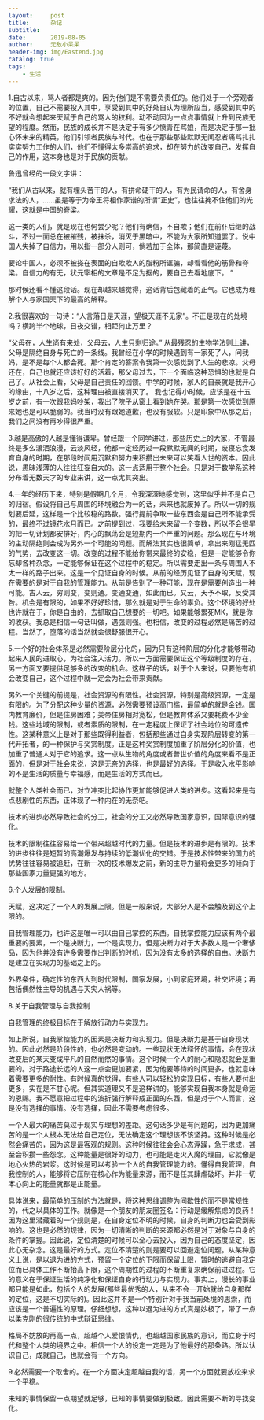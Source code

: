 ```yaml
---
layout:     post
title:      杂记
subtitle:   
date:       2019-08-05
author:     无敌小呆呆
header-img: img/Eastend.jpg
catalog: true
tags:
    - 生活
---
```




1.自古以来，骂人者都是爽的。因为他们是不需要负责任的。他们处于一个旁观者的位置，自己不需要投入其中，享受到其中的好处自认为理所应当，感受到其中的不好就会想起来天赋于自己的骂人的权利。动不动因为一点点事情就上升到民族无望的程度。然而，民族的成长并不是决定于有多少愤青在骂娘，而是决定于那一批心怀未来的精英，他们引领者民族与时代。也在于那些那些默默无闻忍者痛骂扎扎实实努力工作的人们，他们不懂得太多崇高的追求，却在努力的改变自己，发挥自己的作用，这本身也是对于民族的贡献。

鲁迅曾经的一段文字讲：

“我们从古以来，就有埋头苦干的人，有拼命硬干的人，有为民请命的人，有舍身求法的人，……虽是等于为帝王将相作家谱的所谓“正史”，也往往掩不住他们的光耀，这就是中国的脊梁。

这一类的人们，就是现在也何尝少呢？他们有确信，不自欺；他们在前仆后继的战斗，不过一面总在被摧残，被抹杀，消灭于黑暗中，不能为大家所知道罢了。说中国人失掉了自信力，用以指一部分人则可，倘若加于全体，那简直是诬蔑。

要论中国人，必须不被搽在表面的自欺欺人的脂粉所诓骗，却看看他的筋骨和脊梁。自信力的有无，状元宰相的文章是不足为据的，要自己去看地底下。
”

那时候还看不懂这段话。现在却越来越觉得，这话背后包藏着的正气。它也成为理解个人与家国天下的最高的解释。

2.我很喜欢的一句诗：“人言落日是天涯，望极天涯不见家”。不正是现在的处境吗？横跨半个地球，日夜交错，相距何止万里？

“父母在，人生尚有来处，父母去，人生只剩归途。” 从最残忍的生物学法则上讲，父母是隔绝自身与死亡的一条线。我曾经在小学的时候遇到有一家死了人，问我妈，是不是每个人都会死。那个肯定的答案令我第一次感觉到了人生的悲凉。父母还在，自己也就还应该好好的活着，那父母过去，下一个面临这种恐惧的也就是自己了。从社会上看，父母是自己责任的回馈。中学的时候，家人的自豪就是我开心的缘由，十八岁之后，这种理由被直接消灭了。 我也记得小时候，应该是在十五岁之前，有一次跟我妈吵架，我出了院子从窗上看到她在哭。那是第一次感觉到原来她也是可以脆弱的。我当时没有跟她道歉，也没有服软。只是印象中从那之后，我们之间没有再吵得很严重。


3.越是高傲的人越是懂得谦卑。曾经跟一个同学讲过，那些历史上的大家，不管最终是多么潇洒浪漫，云淡风轻，他都一定经历过一段默默无闻的时期，废寝忘食发育自身的时期，在那段时间用沉默和努力来积攒出未来可以笑看人世的资本。因此说，愚昧浅薄的人往往狂妄自大的。这一点适用于整个社会。只是对于数学系这种分布着无数天才的专业来讲，这一点尤其突出。

4.一年的经历下来，特别是假期几个月，令我深深地感觉到，这里似乎并不是自己的归宿。假设将自己与周围的环境融合为一的话，未来也就废掉了。所以一切的规划要后延，这样是一个比较稳的路数。强行提前争取一些东西会是自己所不能承受的，最终不过镜花水月而已。之前提到过，我要给未来留一个变数，所以不会很早的把一切计划都安排好，内心的飘荡会是短期内一个严重的问题。那么现在与环境的主动隔绝则会成为另外一个可能的问题。而解法其实也很简单，拿出来刚猛无匹的气势，去改变这一切。改变的过程不能给你带来最终的安稳，但是一定能够令你忘却各种杂念，一定能够保证在这个过程中的稳定。所以需要走出一条与周围人不太一样的路子出来。这是一个见证自身的时候。从前的经历见证了自身的天赋，现在需要的是对于自我的管理能力。从前是告别了一种可能，现在是需要创造出一种可能。古人云，穷则变，变则通。变通变通，如此而已。又云，天予不取，反受其咎。机会是有限的，如果不好好珍惜，那么就是对于生命的辜负。这个环境的好处也许就在于，你是自由的，去抓取自己想要的一切吧。如果能够累死MK，就是你的收获。我总是相信一句话叫做，遇强则强。也相信，改变的过程必然是痛苦的过程。当然了，堕落的话当然就会很舒服很开心。 

5.一个好的社会体系是必然需要阶层分化的，因为只有这种阶层的分化才能够带动起来人民的进取心，为社会注入活力。所以一方面需要保证这个等级制度的存在，另一方面又要提供足够多的改变的机会。这样子的话，对于个人来说，只要他有机会改变自己，这个过程中就一定会为社会带来贡献。

另外一个关键的前提是，社会资源的有限性。社会资源，特别是高级资源，一定是有限的。为了分配这种少量的资源，必然需要预设高门槛，最简单的就是金钱。国内教育廉价，但是住房困难；美帝住房相对宽松，但是教育体系又要耗费不少金钱。这些地域的限制，或者素质的限制，在一定程度上保证了社会地位的可遗传性。这某种意义上是对于那些既得利益者，包括那些通过自身实现阶层转变的第一代开拓者，的一种保护与奖赏制度。正是这种奖赏制度加重了阶层分化的价值，也加重了普通人对于它的追求。这一点从生物的角度或者普世价值的角度来看不是正面的，但是对于社会来说，这是无奈的选择，也是最好的选择。于是收入水平影响的不是生活的质量与幸福感，而是生活的方式而已。



就整个人类社会而已，对立冲突比起协作更加能够促进人类的进步。这看起来是有点悲剧性的东西，正体现了一种内在的无奈吧。

技术的进步必然导致社会的分工，社会的分工又必然导致国家意识，国际意识的强化。

技术的限制往往容易给一个带来超越时代的力量。但是技术的进步是有限的。技术的进步往往是短暂的高潮爆发与持续的低潮优化的交错。于是技术性带来的国力的优势往往容易被追赶，在新一次的技术爆发之前，新的主导力量将会更多的倾向于那些国家力量更强的地方。

6.个人发展的限制。

天赋，这决定了一个人的发展上限。但是一般来说，大部分人是不会触及到这个上限的。

自我管理能力，也许这是唯一可以由自己掌控的东西。自我掌控能力应该有两个最重要的要素，一个是决断力，一个是实现力。但是决断力对于大多数人是一个奢侈品，因为他并没有许多需要作出判断的时机，因为没有太多的选择的自由。决断力是建立在实现力的基础之上的。

外界条件，确定性的东西大到时代限制，国家发展，小到家庭环境，社交坏境；再包括偶然性主导的机遇与天灾人祸等。


8.关于自我管理与自我控制

自我管理的终极目标在于解放行动力与实现力。

如上所说，自我掌控能力的因素是决断力和实现力。但是决断力是基于自身现状的。因此必然是阶段性的，也必然是变动的。一些现状无法释怀的事情，会在现状改变后的某天变成平凡的自然而然的事情。这个时候一个人的耐心和隐忍就会是重要的。对于路途长远的人这一点会更加要紧，因为他要等待的时间更多，也就意味着需要更多的耐性。有时候真的觉得，有些人可以轻松的实现目标，有些人要付出更多，实在是不甘心呢。但其实道理又不是这样讲的。能够实现自我本身就是命运的恩赐。我不愿意把过程中的波折强行解释成正面的东西，但是对于个人而言，这是没有选择的事情。没有选择，因此不需要考虑很多。

一个人最大的痛苦莫过于现实与理想的差距。这句话多少是有问题的，因为更加痛苦的是一个人根本无法给自己定位，无法确定这个理想该不该坚持。这种时候是必然会痛苦的，因为这是最客观的规则。这种时候往往会会心态浮躁，急于求成，甚至会积攒一些怨念。这种能量是很好的动力，也可能是走火入魔的理由，它就像是地心火热的岩浆。这时候是可以考验一个人的自我管理能力的。懂得自我管理，自我控制的人，能够将它压制在核心作为能量来源，而不是任其肆虐破坏。并非一切本心向上的能量就都是正能量。

具体说来，最简单的压制的方法就是，将这种思维调整为间歇性的而不是常规性的，代之以具体的工作。就像是一个朋友的朋友圈签名：行动是缓解焦虑的良药！因为这里潜藏着的一个规则是，在自身定位不明的时候，自身的判断力也会受到影响的。这也是必然的规律，因为一切清晰的判断的来源都必然是对于对象与自身的条件的掌握。因此说，定位清楚的时候可以全心去投入，因为自己的态度坚定，因此心无杂念。这是最好的方式。定位不清楚的则是要可以回避定位问题。从某种意义上说，是以退为进的方式，预留一个定位的下限而保留上限，暂时的逃避自我定位而已具体工作不断抬高下限，这个周期性的过程的不断重复来确保前进过程。它的意义在于保证生活的纯净化和保证自身的行动力与实现力。事实上，漫长的事业都只能是如此，包括个人的发展(那些最优秀的人，从来不会一开始就给自身那样的定位，这是不切实际的)。因此这并不是一个特别针对于我当前处境的思索，而应该是一个普遍性的原理。仔细想想，这种以退为进的方式真是妙极了，带了一点以柔克刚的很传统的中式辩证思维。


格局不妨放的再高一点，超越个人爱恨情仇，也超越国家民族的意识，而立身于时代和整个人类的境界之中。相信一个人的设定一定是为了他最好的那条路。所以认识自己，成就自己，也就会有一个方向。

9.必然需要一个取舍的。在一个方面决定超越自我的话，另一个方面就要放松来求一个平稳。

未知的事情保留一点期望就足够，已知的事情要做到极致。因此需要不断的寻找变化。
